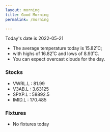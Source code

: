 ```yaml
---
layout: morning
title: Good Morning
permalink: /morning

---
```


<!-- weather_marker starts -->
<p>Today's date is 2022-05-21</p><ul>
<li>The average temperature today is 15.82˚C;</li>
<li>with highs of 16.82˚C and lows of 8.93˚C.</li>
<li>You can expect overcast clouds for the day.</li>
</ul>
<!-- weather_marker ends -->

<h3>Stocks</h3>

<!-- stocks_marker starts -->
<ul>
<li>VWRL.L : 81.99</li>
<li>V3AB.L : 3.63125</li>
<li>SPXP.L : 58892.5</li>
<li>IMID.L : 170.485</li>
</ul>
<!-- stocks_marker ends -->

<h3>Fixtures</h3>

<!-- sports_marker starts -->
<ul>
<li>No fixtures today</li></ul>
<!-- sports_marker ends -->
